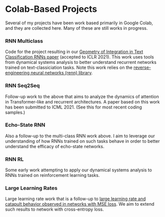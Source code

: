 # Colab-Based Projects

Several of my projects have been work based primarily in Google Colab, and they are collected here. Many of these are still works in progress.

### RNN Multiclass

Code for the project resulting in our [Geometry of Integration in Text Classification RNNs paper](https://arxiv.org/pdf/2010.15114.pdf) (accepted to ICLR 2021). This work uses tools from dynamical systems analysis to better understand recurrent networks trained on text-classiciation tasks. Note this work relies on the [reverse-engineering neural networks (renn) library](https://github.com/google-research/reverse-engineering-neural-networks).

### RNN Seq2Seq

Follow-up work to the above that aims to analyze the dynamics of attention in Transformer-like and recurrent architectures. A paper based on this work has been submitted to ICML 2021. (See this for most recent coding samples.)

### Echo-State RNN

Also a follow-up to the multi-class RNN work above. I aim to leverage our understanding of how RNNs trained on such tasks behave in order to better understand the efficacy of echo-state networks. 

### RNN RL

Some early work attempting to apply our dynamical systems analysis to RNNs trained on reinforcement learning tasks.

### Large Learning Rates

Large learning rate work that is a follow-up to [large learning rate and catapult behavior observed in networks with MSE loss](https://arxiv.org/pdf/2003.02218.pdf). We aim to extend such results to network with cross-entropy loss.

